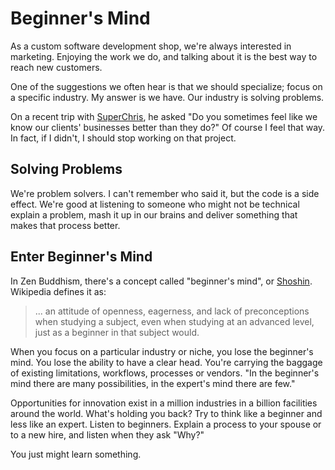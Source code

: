 # Beginner's Mind

As a custom software development shop, we're always interested in marketing.
Enjoying the work we do, and talking about it is the best way to reach new
customers.

One of the suggestions we often hear is that we should specialize; focus on a
specific industry. My answer is we have. Our industry is solving
problems.

On a recent trip with [SuperChris], he asked "Do you sometimes feel like
we know our clients' businesses better than they do?" Of course I feel that way. In fact, if I didn't, I should stop
working on that project.

## Solving Problems

We're problem solvers. I can't remember who said it, but the code is a side
effect. We're good at listening to someone who might not be technical explain
a problem, mash it up in our brains and deliver something that makes that
process better.

## Enter Beginner's Mind

In Zen Buddhism, there's a concept called "beginner's mind", or
[Shoshin]. Wikipedia defines it as:

> ... an attitude of openness, eagerness, and lack of preconceptions
> when studying a subject, even when studying at an advanced level, just
> as a beginner in that subject would.

When you focus on a particular industry or niche, you lose the beginner's mind. You lose
the ability to have a clear head. You're carrying the baggage of existing
limitations, workflows, processes or vendors. "In the beginner's mind there are many possibilities, 
in the expert's mind there are few."

Opportunities for innovation exist in a million industries in a billion
facilities around the world. What's holding you back? Try to think like
a beginner and less like an expert. Listen to beginners. Explain a process to 
your spouse or to a new hire, and listen when they ask "Why?"

You just might learn something.

[SuperChris]: https://twitter.com/superchris
[Shoshin]: http://en.wikipedia.org/wiki/Shoshin
